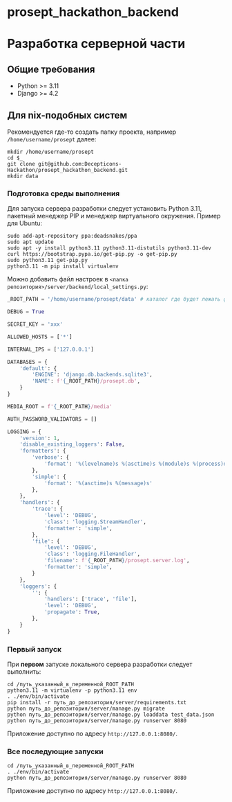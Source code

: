 # prosept_hackathon_backend

# Разработка серверной части

## Общие требования

* Python >= 3.11
* Django >= 4.2

## Для nix-подобных систем

Рекомендуется где-то создать папку проекта, например `/home/username/prosept` далее:

```shell
mkdir /home/username/prosept
cd $_
git clone git@github.com:Decepticons-Hackathon/prosept_hackathon_backend.git
mkdir data
```

### Подготовка среды выполнения

Для запуска сервера разработки следует установить Python 3.11, пакетный менеджер PIP и менеджер виртуального окружения. Пример для Ubuntu: 

```shell
sudo add-apt-repository ppa:deadsnakes/ppa
sudo apt update
sudo apt -y install python3.11 python3.11-distutils python3.11-dev
curl https://bootstrap.pypa.io/get-pip.py -o get-pip.py
sudo python3.11 get-pip.py
python3.11 -m pip install virtualenv
```

Можно добавить файл настроек в `<папка репозитория>/server/backend/local_settings.py`:

```python
_ROOT_PATH = '/home/username/prosept/data' # каталог где будет лежать файл базы и файлы таблиц csv

DEBUG = True

SECRET_KEY = 'xxx'

ALLOWED_HOSTS = ['*']

INTERNAL_IPS = ['127.0.0.1']

DATABASES = {
    'default': {
        'ENGINE': 'django.db.backends.sqlite3',
        'NAME': f'{_ROOT_PATH}/prosept.db',
    }
}

MEDIA_ROOT = f'{_ROOT_PATH}/media'

AUTH_PASSWORD_VALIDATORS = []

LOGGING = {
    'version': 1,
    'disable_existing_loggers': False,
    'formatters': {
        'verbose': {
            'format': '%(levelname)s %(asctime)s %(module)s %(process)d %(thread)d %(message)s'
        },
        'simple': {
            'format': '%(asctime)s %(message)s'
        },
    },
    'handlers': {
        'trace': {
            'level': 'DEBUG',
            'class': 'logging.StreamHandler',
            'formatter': 'simple',
        },
        'file': {
            'level': 'DEBUG',
            'class': 'logging.FileHandler',
            'filename': f'{_ROOT_PATH}/prosept.server.log',
            'formatter': 'simple',
        }
    },
    'loggers': {
        '': {
            'handlers': ['trace', 'file'],
            'level': 'DEBUG',
            'propagate': True,
        },
    }
}
```

### Первый запуск

При **первом** запуске локального сервера разработки следует выполнить:

```shell
cd /путь_указанный_в_переменной_ROOT_PATH
python3.11 -m virtualenv -p python3.11 env
. ./env/bin/activate
pip install -r путь_до_репозитория/server/requirements.txt
python путь_до_репозитория/server/manage.py migrate
python путь_до_репозитория/server/manage.py loaddata test_data.json
python путь_до_репозитория/server/manage.py runserver 8080
```

Приложение доступно по адресу `http://127.0.0.1:8080/`.

### Все последующие запуски

```shell
cd /путь_указанный_в_переменной_ROOT_PATH
. ./env/bin/activate
python путь_до_репозитория/server/manage.py runserver 8080
```

Приложение доступно по адресу `http://127.0.0.1:8080/`.
